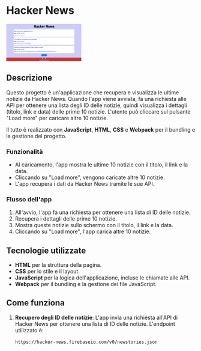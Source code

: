 #  Hacker News

<img src="./assets/img/Hackernews.png" width="200" />


## Descrizione

Questo progetto è un'applicazione che recupera e visualizza le ultime notizie da Hacker News. Quando l'app viene avviata, fa una richiesta alle API per ottenere una lista degli ID delle notizie, quindi visualizza i dettagli (titolo, link e data) delle prime 10 notizie. L'utente può cliccare sul pulsante "Load more" per caricare altre 10 notizie.

Il tutto è realizzato con **JavaScript**, **HTML**, **CSS** e **Webpack** per il bundling e la gestione del progetto.

### Funzionalità

- Al caricamento, l'app mostra le ultime 10 notizie con il titolo, il link e la data.
- Cliccando su "Load more", vengono caricate altre 10 notizie.
- L'app recupera i dati da Hacker News tramite le sue API.

### Flusso dell'app

1. All'avvio, l'app fa una richiesta per ottenere una lista di ID delle notizie.
2. Recupera i dettagli delle prime 10 notizie.
3. Mostra queste notizie sullo schermo con il titolo, il link e la data.
4. Cliccando su "Load more", l'app carica altre 10 notizie.

## Tecnologie utilizzate

- **HTML** per la struttura della pagina.
- **CSS** per lo stile e il layout.
- **JavaScript** per la logica dell'applicazione, incluse le chiamate alle API.
- **Webpack** per il bundling e la gestione dei file JavaScript.

## Come funziona

1. **Recupero degli ID delle notizie**: L'app invia una richiesta all'API di Hacker News per ottenere una lista di ID delle notizie. L'endpoint utilizzato è:
   ```bash
   https://hacker-news.firebaseio.com/v0/newstories.json


